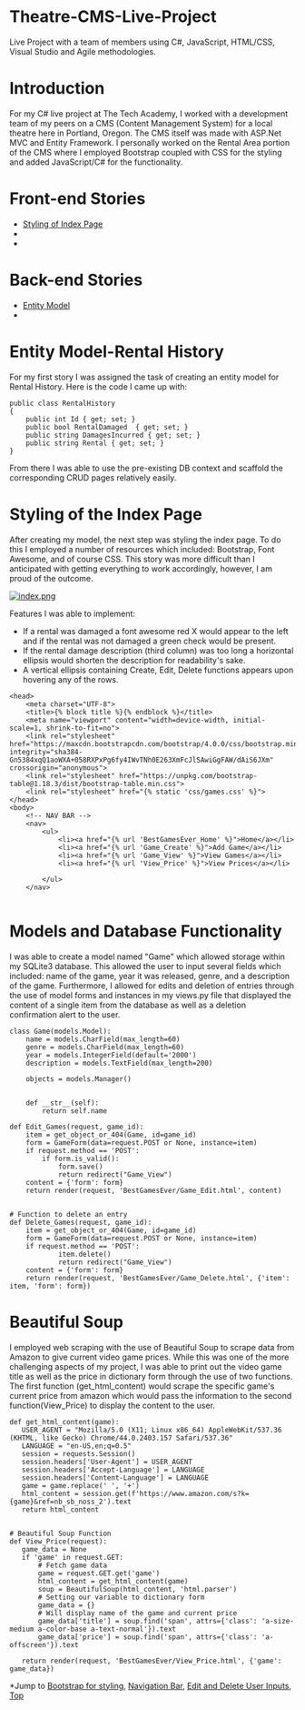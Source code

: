 
# Theatre-CMS-Live-Project <a id="top"></a>
Live Project with a team of members using C#, JavaScript, HTML/CSS, Visual Studio and Agile methodologies.
# Introduction 
For my C# live project at The Tech Academy, I worked with a development team of my peers on a CMS (Content Management System) for a local theatre here in Portland, Oregon. The CMS itself was made with ASP.Net MVC and Entity Framework. I personally worked on the Rental Area portion of the CMS where I employed Bootstrap coupled with CSS for the styling and added JavaScript/C# for the functionality.
# Front-end Stories
* [Styling of Index Page](#index-page)
* [](#)
* [](#)

# Back-end Stories
* [Entity Model](#entity-model)
* [](#)


# Entity Model-Rental History <a id="entity-model"></a>
For my first story I was assigned the task of creating an entity model for Rental History. Here is the code I came up with:
```
public class RentalHistory
{
    public int Id { get; set; }
    public bool RentalDamaged  { get; set; }
    public string DamagesIncurred { get; set; }
    public string Rental { get; set; }
}
```
From there I was able to use the pre-existing DB context and scaffold the corresponding CRUD pages relatively easily.


# Styling of the Index Page <a id="index-page"></a>
After creating my model, the next step was styling the index page. To do this I employed a number of resources which included: Bootstrap, Font Awesome, and of course CSS. This story was more difficult than I anticipated with getting everything to work accordingly, however, I am proud of the outcome.

[![index.png](https://i.postimg.cc/SRTGtf4m/index.png)](https://postimg.cc/0KSmzmr4)

Features I was able to implement:
- If a rental was damaged a font awesome red X would appear to the left and if the rental was not damaged a green check would be present. 
- If the rental damage description (third column) was too long a horizontal ellipsis would shorten the description for readability's sake.
- A vertical ellipsis containing Create, Edit, Delete functions appears upon hovering any of the rows.


```
<head>
    <meta charset="UTF-8">
    <title>{% block title %}{% endblock %}</title>
    <meta name="viewport" content="width=device-width, initial-scale=1, shrink-to-fit=no">
    <link rel="stylesheet" href="https://maxcdn.bootstrapcdn.com/bootstrap/4.0.0/css/bootstrap.min.css" integrity="sha384-Gn5384xqQ1aoWXA+058RXPxPg6fy4IWvTNh0E263XmFcJlSAwiGgFAW/dAiS6JXm" crossorigin="anonymous">
    <link rel="stylesheet" href="https://unpkg.com/bootstrap-table@1.18.3/dist/bootstrap-table.min.css">
    <link rel="stylesheet" href="{% static 'css/games.css' %}">
</head>
<body>
    <!-- NAV BAR -->
    <nav>
        <ul>
            <li><a href="{% url 'BestGamesEver_Home' %}">Home</a></li>
            <li><a href="{% url 'Game_Create' %}">Add Game</a></li>
            <li><a href="{% url 'Game_View' %}">View Games</a></li>
            <li><a href="{% url 'View_Price' %}">View Prices</a></li>
            
        </ul>
    </nav>
    
   ```
# Models and Database Functionality <a id="edit-and-delete-functions"></a>
I was able to create a model named "Game" which allowed storage within my SQLite3 database. This allowed the user to input several fields which included: name of the game, year it was released, genre, and a description of the game. Furthermore, I allowed for edits and deletion of entries through the use of model forms and instances in my views.py file that displayed the content of a single item from the database as well as a deletion confirmation alert to the user.

```
class Game(models.Model):
    name = models.CharField(max_length=60)
    genre = models.CharField(max_length=60)
    year = models.IntegerField(default='2000')
    description = models.TextField(max_length=200)

    objects = models.Manager()


    def __str__(self):
        return self.name
```

```
def Edit_Games(request, game_id):
    item = get_object_or_404(Game, id=game_id)
    form = GameForm(data=request.POST or None, instance=item)
    if request.method == 'POST':
        if form.is_valid():
            form.save()
            return redirect("Game_View")
    content = {'form': form}
    return render(request, 'BestGamesEver/Game_Edit.html', content)


# Function to delete an entry
def Delete_Games(request, game_id):
    item = get_object_or_404(Game, id=game_id)
    form = GameForm(data=request.POST or None, instance=item)
    if request.method == 'POST':
            item.delete()
            return redirect("Game_View")
    content = {'form': form}
    return render(request, 'BestGamesEver/Game_Delete.html', {'item': item, 'form': form})
 ```
 
 # Beautiful Soup <a id="beautiful-soup"></a>
 I employed web scraping with the use of Beautiful Soup to scrape data from Amazon to give current video game prices. While this was one of the more challenging aspects of my project, I was able to print out the video game title as well as the price in dictionary form through the use of two functions. The first function (get_html_content) would scrape the specific game's current price from amazon which would pass the information to the second function(View_Price) to display the content to the user.
 
 ```
 def get_html_content(game):
    USER_AGENT = "Mozilla/5.0 (X11; Linux x86_64) AppleWebKit/537.36 (KHTML, like Gecko) Chrome/44.0.2403.157 Safari/537.36"
    LANGUAGE = "en-US,en;q=0.5"
    session = requests.Session()
    session.headers['User-Agent'] = USER_AGENT
    session.headers['Accept-Language'] = LANGUAGE
    session.headers['Content-Language'] = LANGUAGE
    game = game.replace(' ', '+')
    html_content = session.get(f'https://www.amazon.com/s?k={game}&ref=nb_sb_noss_2').text
    return html_content


# Beautiful Soup Function
def View_Price(request):
    game_data = None
    if 'game' in request.GET:
        # Fetch game data
        game = request.GET.get('game')
        html_content = get_html_content(game)
        soup = BeautifulSoup(html_content, 'html.parser')
        # Setting our variable to dictionary form
        game_data = {}
        # Will display name of the game and current price
        game_data['title'] = soup.find('span', attrs={'class': 'a-size-medium a-color-base a-text-normal'}).text
        game_data['price'] = soup.find('span', attrs={'class': 'a-offscreen'}).text

    return render(request, 'BestGamesEver/View_Price.html', {'game': game_data})
 
 ```
 
 
 *Jump to [Bootstrap for styling](#bootstrap), [Navigation Bar](#navigation-bar), [Edit and Delete User Inputs](#edit-and-delete-functions), [Top](#top)


